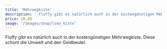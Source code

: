 ```yaml
---
title: 'Mehrwegkiste'
description: ' Fluffy gibt es natürlich auch in der kostengünstigen Mehrwegkiste.'
price: 10,49
image: '/images/shop/limo_kiste'
---
```


Fluffy gibt es natürlich auch in der kostengünstigen Mehrwegkiste. Diese schont die Umwelt und den Geldbeutel.
